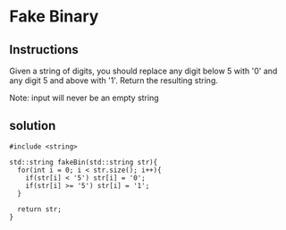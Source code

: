 # Fake Binary

## Instructions

Given a string of digits, you should replace any digit below 5 with '0' and any digit 5 and above with '1'. Return the resulting string.

Note: input will never be an empty string

## solution

```
#include <string>

std::string fakeBin(std::string str){
  for(int i = 0; i < str.size(); i++){
    if(str[i] < '5') str[i] = '0';
    if(str[i] >= '5') str[i] = '1';
  }
  
  return str;
}
```
